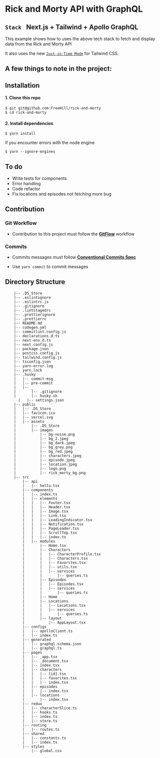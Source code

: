 # Rick and Morty API with GraphQL

## `Stack ` Next.js + Tailwind + Apollo GraphQL

This example shows how to uses the above tech stack to fetch and display data from the Rick and Morty API

It also uses the new [`Just-in-Time Mode`](https://tailwindcss.com/docs/just-in-time-mode) for Tailwind CSS.

## A few things to note in the project:

## Installation

#### 1. Clone this repo

```
$ git git@github.com:FreeHill/rick-and-morty
$ cd rick-and-morty
```

#### 2. Install dependencies

```
$ yarn install
```

if you encounter errors with the node engine

```
$ yarn --ignore-engines
```

## To do

- Write tests for components
- Error handling
- Code refactor
- Fix locations and episodes not fetching more bug

## Contribution

### Git Workflow

- Contribution to this project must follow the
  **[GitFlow](https://www.atlassian.com/git/tutorials/comparing-workflows/gitflow-workflow#:~:text=Gitflow%20is%20a%20legacy%20Git,software%20development%20and%20DevOps%20practices.)**
  workflow

### Commits

- Commits messages must follow **[Conventional Commits Spec](https://www.conventionalcommits.org/en/v1.0.0/)**

- Use `yarn commit` to commit messages

## Directory Structure

```
    |-- .DS_Store
    |-- .eslintignore
    |-- .eslintrc.js
    |-- .gitignore
    |-- .lintstagedrc
    |-- .prettierignore
    |-- .prettierrc
    |-- README.md
    |-- codegen.yml
    |-- commitlint.config.js
    |-- declarations.d.ts
    |-- next-env.d.ts
    |-- next.config.js
    |-- package.json
    |-- postcss.config.js
    |-- tailwind.config.js
    |-- tsconfig.json
    |-- yarn-error.log
    |-- yarn.lock
    |-- .husky
    |   |-- commit-msg
    |   |-- pre-commit
    |   |-- _
    |       |-- .gitignore
    |       |-- husky.sh
      |   |-- settings.json
    |-- public
    |   |-- .DS_Store
    |   |-- favicon.ico
    |   |-- vercel.svg
    |   |-- assets
    |       |-- .DS_Store
    |       |-- images
    |           |-- bg-noise.png
    |           |-- bg_2.jpeg
    |           |-- bg_dark.jpeg
    |           |-- bg_grey.png
    |           |-- bg_red.jpeg
    |           |-- characters.jpeg
    |           |-- episode.jpeg
    |           |-- location.jpeg
    |           |-- logo.png
    |           |-- rick_morty_bg.png
    |-- src
        |-- api
        |   |-- hello.tsx
        |-- components
        |   |-- index.ts
        |   |-- elements
        |   |   |-- Footer.tsx
        |   |   |-- Header.tsx
        |   |   |-- Image.tsx
        |   |   |-- Link.tsx
        |   |   |-- LoadingIndicator.tsx
        |   |   |-- Notification.tsx
        |   |   |-- PageLoader.tsx
        |   |   |-- ScrollTop.tsx
        |   |   |-- index.ts
        |   |-- modules
        |       |-- Home.tsx
        |       |-- Characters
        |       |   |-- CharacterProfile.tsx
        |       |   |-- Characters.tsx
        |       |   |-- Favorites.tsx
        |       |   |-- utils.tsx
        |       |   |-- services
        |       |       |-- queries.ts
        |       |-- Episodes
        |       |   |-- Episodes.tsx
        |       |   |-- services
        |       |       |-- queries.ts
        |       |-- Home
        |       |-- Locations
        |       |   |-- Locations.tsx
        |       |   |-- services
        |       |       |-- queries.ts
        |       |-- layout
        |           |-- AppLayout.tsx
        |-- configs
        |   |-- apolloClient.ts
        |   |-- index.ts
        |-- generated
        |   |-- graphql.schema.json
        |   |-- graphql.ts
        |-- pages
        |   |-- _app.tsx
        |   |-- _document.tsx
        |   |-- index.tsx
        |   |-- characters
        |   |   |-- [id].tsx
        |   |   |-- favorites.tsx
        |   |   |-- index.tsx
        |   |-- episodes
        |   |   |-- index.tsx
        |   |-- locations
        |       |-- index.tsx
        |-- redux
        |   |-- characterSlice.ts
        |   |-- hooks.ts
        |   |-- index.ts
        |   |-- store.ts
        |-- routing
        |   |-- routes.ts
        |-- shared
        |   |-- constants.ts
        |   |-- index.ts
        |-- styles
            |-- global.css

```
